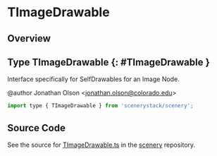 # TImageDrawable

## Overview



## Type TImageDrawable {: #TImageDrawable }


Interface specifically for SelfDrawables for an Image Node.

@author Jonathan Olson &lt;jonathan.olson@colorado.edu&gt;

```js
import type { TImageDrawable } from 'scenerystack/scenery';
```




## Source Code

See the source for [TImageDrawable.ts](https://github.com/phetsims/scenery/blob/main/js/display/drawables/TImageDrawable.ts) in the [scenery](https://github.com/phetsims/scenery) repository.
